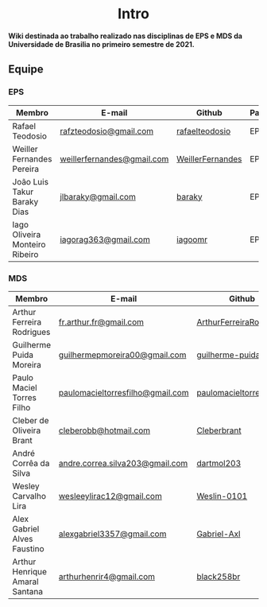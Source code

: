 <h1 style="text-align: center">Intro</h1>

**Wiki destinada ao trabalho realizado nas disciplinas de EPS e MDS da Universidade de Brasilia no primeiro semestre de 2021.**

## Equipe

### EPS
| Membro | E-mail | Github | Papel |Matricula|
|-------------------------------|--------------------------|----------------------------------|----------------------|------------|
| Rafael Teodosio | rafzteodosio@gmail.com	| [rafaelteodosio](https://github.com/rafaelteodosio) | EPS |16/0142466|
| Weiller Fernandes Pereira	| weillerfernandes@gmail.com	| [WeillerFernandes](https://github.com/WeillerFernandes) | EPS|13/0137995|
| João Luis Takur Baraky Dias	| jlbaraky@gmail.com	| [baraky](https://github.com/baraky) | EPS |18/0033646|
| Iago Oliveira Monteiro Ribeiro	| iagorag363@gmail.com	| [iagoomr](https://github.com/iagoomr) | EPS |16/0124735|


### MDS
| Membro | E-mail | Github | Papel |Matricula|
|-------------------------------|--------------------------|----------------------------------|----------------------|------------|
| Arthur Ferreira Rodrigues	| fr.arthur.fr@gmail.com	| [ArthurFerreiraRodrigues](https://github.com/ArthurFerreiraRodrigues) | MDS |20/0056981|
| Guilherme Puida Moreira	| guilhermepmoreira00@gmail.com	| [guilherme-puida](https://github.com/guilherme-puida) | MDS |20/0019015|
| Paulo Maciel Torres Filho	| paulomacieltorresfilho@gmail.com	| [paulomacieltorresfilho](https://github.com/paulomacieltorresfilho) | MDS |20/0025937|
| Cleber de Oliveira Brant	| cleberobb@hotmail.com	| [Cleberbrant](https://github.com/Cleberbrant) | MDS |20/0061216|
| André Corrêa da Silva	| andre.correa.silva203@gmail.com	| [dartmol203](https://github.com/dartmol203) | MDS |20/0014447|
| Wesley Carvalho Lira	| wesleeylirac12@gmail.com	| [Weslin-0101](https://github.com/Weslin-0101) | MDS |20/0044559|
| Alex Gabriel Alves Faustino	| alexgabriel3357@gmail.com	| [Gabriel-Axl](https://github.com/Gabriel-Axl) | MDS |20/0056603|
| Arthur Henrique Amaral Santana	| arthurhenrir4@gmail.com	| [black258br](https://github.com/black258br) | MDS |20/0035371|
